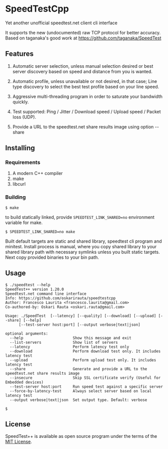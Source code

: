 # SpeedTestCpp

Yet another unofficial speedtest.net client cli interface

It supports the new (undocumented) raw TCP protocol for better accuracy.
Based on taganaka's good work at https://github.com/taganaka/SpeedTest

## Features

1. Automatic server selection, unless manual selection desired or
   best server discovery based on speed and distance from you is wanted.

2. Automatic profile, unless unavailable or not desired, in that case;
   Line type discovery to select the best test profile based on your line speed.

3. Aggressive multi-threading program in order to saturate your bandwidth quickly.

4. Test supported: Ping / Jitter / Download speed / Upload speed / Packet loss (UDP).

5. Provide a URL to the speedtest.net share results image using option --share

## Installing

### Requirements

1. A modern C++ compiler
2. make
3. libcurl

### Building

```
$ make
```

to build statically linked, provide `SPEEDTEST_LINK_SHARED=no` environment variable for make.
```
$ SPEEDTEST_LINK_SHARED=no make
```

Built default targets are static and shared library, speedtest cli program and minitest.
Install process is manual, where you copy shared library to your shared library path with necessary
symlinks unless you built static targets. Next copy provided binaries to your bin path.

## Usage

```
$ ./speedtest --help
SpeedTest++ version 1.20.0
Speedtest.net command line interface
Info: https://github.com/oskarirauta/speedtestcpp
Author: Francesco Laurita <francesco.laurita@gmail.com>
Co-authored-by: Oskari Rauta <oskari.rauta@gmail.com>

Usage: ./SpeedTest  [--latency] [--quality] [--download] [--upload] [--share] [--help]
      [--test-server host:port] [--output verbose|text|json]

optional arguments:
  --help                      Show this message and exit
  --list-servers              Show list of servers
  --latency                   Perform latency test only
  --download                  Perform download test only. It includes latency test
  --upload                    Perform upload test only. It includes latency test
  --share                     Generate and provide a URL to the speedtest.net share results image
  --insecure                  Skip SSL certificate verify (Useful for Embedded devices)
  --test-server host:port     Run speed test against a specific server
  --force-by-latency-test     Always select server based on local latency test
  --output verbose|text|json  Set output type. Default: verbose

$
```

## License

SpeedTest++ is available as open source program under the terms of the [MIT License](http://opensource.org/licenses/MIT).
